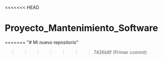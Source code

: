 <<<<<<< HEAD
# Proyecto_Mantenimiento_Software
=======
"# Mi nuevo repositorio" 
>>>>>>> 7426b8f (Primer commit)

